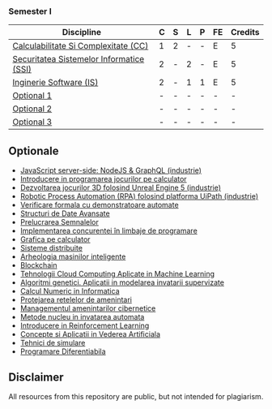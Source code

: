### Semester I
| Discipline                                       | C | S | L | P | FE | Credits |
|--------------------------------------------------|---|---|---|---|----|---------|
| [Calculabilitate Si Complexitate (CC)](https://github.com/FMI-Materials/FMI-Materials/tree/main/Year%20III/Semester%20I/Calculabilitate%20Si%20Complexitate)                | 1 | 2 | - | - | E  | 5       |
| [Securitatea Sistemelor Informatice (SSI)](https://github.com/FMI-Materials/FMI-Materials/tree/main/Year%20III/Semester%20I/Securitatea%20Sistemelor%20Informatice)             | 2 | - | 2 | - | E  | 5       |
| [Inginerie Software (IS)](https://github.com/FMI-Materials/FMI-Materials/tree/main/Year%20III/Semester%20I/Inginerie%20Software)                             | 2 | - | 1 | 1 | E  | 5       |
| [Optional 1](https://github.com/FMI-Materials/FMI-Materials/tree/main/Year%20III/Optionale)                                    | - | - | - | - | -  | -       |
| [Optional 2](https://github.com/FMI-Materials/FMI-Materials/tree/main/Year%20III/Optionale)               | - | - | - | - | -  | -       |
| [Optional 3](https://github.com/FMI-Materials/FMI-Materials/tree/main/Year%20III/Optionale)               | - | - | - | - | -  | -       |

## Optionale
- [JavaScript server-side: NodeJS & GraphQL (industrie)](https://optionale.fmi.unibuc.ro/courses/44)
- [Introducere in programarea jocurilor pe calculator](https://optionale.fmi.unibuc.ro/courses/41)
- [Dezvoltarea jocurilor 3D folosind Unreal Engine 5 (industrie)](https://optionale.fmi.unibuc.ro/courses/216)
- [Robotic Process Automation (RPA) folosind platforma UiPath (industrie)](https://optionale.fmi.unibuc.ro/courses/4)
- [Verificare formala cu demonstratoare automate](https://optionale.fmi.unibuc.ro/courses/237)
- [Structuri de Date Avansate](https://optionale.fmi.unibuc.ro/courses/200)
- [Prelucrarea Semnalelor](https://optionale.fmi.unibuc.ro/courses/208)
- [Implementarea concurentei în limbaje de programare](https://optionale.fmi.unibuc.ro/courses/241)
- [Grafica pe calculator](https://optionale.fmi.unibuc.ro/courses/40)
- [Sisteme distribuite](https://optionale.fmi.unibuc.ro/courses/240)
- [Arheologia masinilor inteligente](https://optionale.fmi.unibuc.ro/courses/219)
- [Blockchain](https://optionale.fmi.unibuc.ro/courses/239)
- [Tehnologii Cloud Computing Aplicate in Machine Learning](https://optionale.fmi.unibuc.ro/courses/238)
- [Algoritmi genetici. Aplicatii in modelarea invatarii supervizate](https://optionale.fmi.unibuc.ro/courses/235)
- [Calcul Numeric in Informatica](https://optionale.fmi.unibuc.ro/courses/205) 
- [Protejarea retelelor de amenintari](https://optionale.fmi.unibuc.ro/courses/244) 
- [Managementul amenintarilor cibernetice](https://optionale.fmi.unibuc.ro/courses/245)
- [Metode nucleu in invatarea automata](https://optionale.fmi.unibuc.ro/courses/243)
- [Introducere in Reinforcement Learning](https://optionale.fmi.unibuc.ro/courses/43)
- [Concepte si Aplicatii in Vederea Artificiala](https://optionale.fmi.unibuc.ro/courses/36) 
- [Tehnici de simulare](https://optionale.fmi.unibuc.ro/courses/48)
- [Programare Diferentiabila](https://optionale.fmi.unibuc.ro/courses/236) 

## Disclaimer
All resources from this repository are public, but not intended for plagiarism.